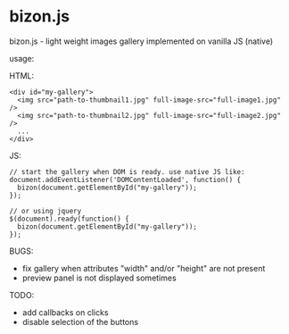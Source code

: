 bizon.js
========

bizon.js - light weight images gallery implemented on vanilla JS (native)

usage:


HTML:
```
<div id="my-gallery">
  <img src="path-to-thumbnail1.jpg" full-image-src="full-image1.jpg" />
  <img src="path-to-thumbnail2.jpg" full-image-src="full-image2.jpg" />
  ...
</div>
```

JS:
```
// start the gallery when DOM is ready. use native JS like:
document.addEventListener('DOMContentLoaded', function() {
  bizon(document.getElementById("my-gallery"));
});

// or using jquery
$(document).ready(function() {
  bizon(document.getElementById("my-gallery"));
});

```

BUGS:
* fix gallery when attributes "width" and/or "height" are not present
* preview panel is not displayed sometimes

TODO:
* add callbacks on clicks
* disable selection of the buttons